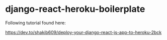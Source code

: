 # django-react-heroku-boilerplate

Following tutorial found here:

https://dev.to/shakib609/deploy-your-django-react-js-app-to-heroku-2bck
